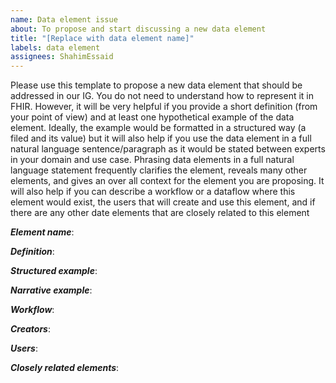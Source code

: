 ```yaml
---
name: Data element issue
about: To propose and start discussing a new data element
title: "[Replace with data element name]"
labels: data element
assignees: ShahimEssaid
---
```


Please use this template to propose a new data element that should be addressed in our IG.  You do not need to understand how to represent it in FHIR. However, it will be very helpful if you provide a short definition (from your point of view) and at least one hypothetical example of the data element. Ideally, the example would be formatted in a structured way (a filed and its value) but it will also help if you use the data element in a full natural language sentence/paragraph as it would be stated between experts in your domain and use case. Phrasing data elements in a full natural language statement frequently clarifies the element, reveals many other elements, and gives an over all context for the element you are proposing.  It will also help if you can describe a workflow or a dataflow where this element would exist, the users that will create and use this element, and if there are any other date elements that are closely related to this element

***Element name***:


***Definition***:


***Structured example***:


***Narrative example***:


***Workflow***:


***Creators***:


***Users***:


***Closely related elements***:



